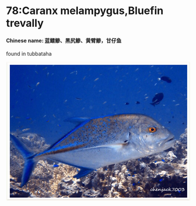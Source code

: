 # 78:Caranx melampygus,Bluefin trevally

#### Chinese name: 蓝鳍鲹、黑尻鲹、黄臂鲹，甘仔鱼

found in tubbataha

![](../.gitbook/assets/caranx-melampygus.jpg)

